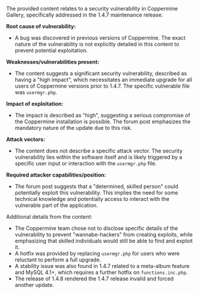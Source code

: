The provided content relates to a security vulnerability in Coppermine Gallery, specifically addressed in the 1.4.7 maintenance release.

**Root cause of vulnerability:**
- A bug was discovered in previous versions of Coppermine. The exact nature of the vulnerability is not explicitly detailed in this content to prevent potential exploitation.

**Weaknesses/vulnerabilities present:**
- The content suggests a significant security vulnerability, described as having a "high impact", which necessitates an immediate upgrade for all users of Coppermine versions prior to 1.4.7. The specific vulnerable file was `usermgr.php`.

**Impact of exploitation:**
- The impact is described as "high", suggesting a serious compromise of the Coppermine installation is possible. The forum post emphasizes the mandatory nature of the update due to this risk.

**Attack vectors:**
- The content does not describe a specific attack vector. The security vulnerability lies within the software itself and is likely triggered by a specific user input or interaction with the `usermgr.php` file.

**Required attacker capabilities/position:**
- The forum post suggests that a "determined, skilled person" could potentially exploit this vulnerability. This implies the need for some technical knowledge and potentially access to interact with the vulnerable part of the application.

Additional details from the content:
- The Coppermine team chose not to disclose specific details of the vulnerability to prevent "wannabe-hackers" from creating exploits, while emphasizing that skilled individuals would still be able to find and exploit it.
- A hotfix was provided by replacing `usermgr.php` for users who were reluctant to perform a full upgrade.
-  A stability issue was also found in 1.4.7 related to a meta-album feature and MySQL 4.1+, which requires a further hotfix on `functions.inc.php`.
- The release of 1.4.8 rendered the 1.4.7 release invalid and forced another update.